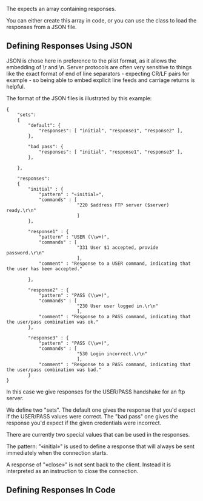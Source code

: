 The <KMSRegExResponder> expects an array containing responses.

You can either create this array in code, or you can use the <KMSResponseCollection> class to load the responses from a JSON file.

Defining Responses Using JSON
-----------------------------

JSON is chose here in preference to the plist format, as it allows the embedding of \r and \n. Server protocols are often very sensitive to things like the exact format of end of line separators - expecting CR/LF pairs for example - so being able to embed explicit line feeds and carriage returns is helpful.

The format of the JSON files is illustrated by this example:

    {
        "sets":
        {
            "default": {
                "responses": [ "initial", "response1", "response2" ],
            },

            "bad pass": {
                "responses": [ "initial", "response1", "response3" ],
            },

        },

        "responses":
        {
            "initial" : {
                "pattern" : "«initial»",
                "commands" : [
                              "220 $address FTP server ($server) ready.\r\n"
                              ]
            },

            "response1" : {
                "pattern" : "USER (\\w+)",
                "commands" : [
                              "331 User $1 accepted, provide password.\r\n"
                              ],
                "comment" : "Response to a USER command, indicating that the user has been accepted."

            },

            "response2" : {
                "pattern" : "PASS (\\w+)",
                "commands" : [
                              "230 User user logged in.\r\n"
                              ],
                "comment" : "Response to a PASS command, indicating that the user/pass combination was ok."
            },

            "response3" : {
                "pattern" : "PASS (\\w+)",
                "commands" : [
                              "530 Login incorrect.\r\n"
                              ],
                "comment" : "Response to a PASS command, indicating that the user/pass combination was bad."
            }
    }


In this case we give responses for the USER/PASS handshake for an ftp server.

We define two "sets". The default one gives the response that you'd expect if the USER/PASS values were correct. The "bad pass" one gives the response you'd expect if the given credentials were incorrect.

There are currently two special values that can be used in the responses.

The pattern: "«initial»" is used to define a response that will always be sent immediately when the connection starts.

A response of "«close»" is not sent back to the client. Instead it is interpreted as an instruction to close the connection.



Defining Responses In Code
--------------------------


